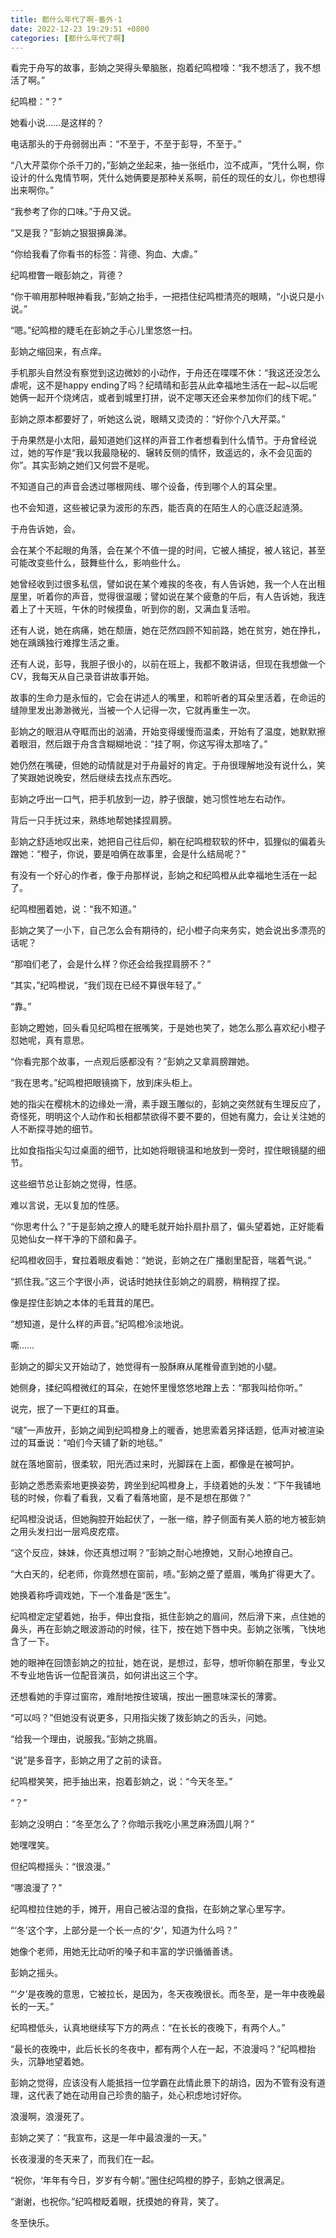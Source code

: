 ```yaml
---
title: 都什么年代了啊-番外·1
date: 2022-12-23 19:29:51 +0800
categories: [都什么年代了啊]
---
```


看完于舟写的故事，彭姠之哭得头晕脑胀，抱着纪鸣橙嚎：“我不想活了，我不想活了啊。”

纪鸣橙：“？”

她看小说……是这样的？

电话那头的于舟弱弱出声：“不至于，不至于彭导，不至于。”

“八大芹菜你个杀千刀的，”彭姠之坐起来，抽一张纸巾，泣不成声，“凭什么啊，你设计的什么鬼情节啊，凭什么她俩要是那种关系啊，前任的现任的女儿，你也想得出来啊你。”

“我参考了你的口味。”于舟又说。

“又是我？”彭姠之狠狠擤鼻涕。

“你给我看了你看书的标签：背德、狗血、大虐。”

纪鸣橙瞥一眼彭姠之，背德？

“你干嘛用那种眼神看我，”彭姠之抬手，一把捂住纪鸣橙清亮的眼睛，“小说只是小说。”

“嗯。”纪鸣橙的睫毛在彭姠之手心儿里悠悠一扫。

彭姠之缩回来，有点痒。

手机那头自然没有察觉到这边微妙的小动作，于舟还在喋喋不休：“我这还没怎么虐呢，这不是happy ending了吗？纪晴晴和彭芸从此幸福地生活在一起~以后呢她俩一起开个烧烤店，或者到城里打拼，说不定哪天还会来参加你们的线下呢。”

彭姠之原本都要好了，听她这么说，眼睛又烫烫的：“好你个八大芹菜。”

于舟果然是小太阳，最知道她们这样的声音工作者想看到什么情节。于舟曾经说过，她的写作是“我以我最隐秘的、辗转反侧的情怀，致遥远的，永不会见面的你”。其实彭姠之她们又何尝不是呢。

不知道自己的声音会透过哪根网线、哪个设备，传到哪个人的耳朵里。

也不会知道，这些被记录为波形的东西，能否真的在陌生人的心底泛起涟漪。

于舟告诉她，会。

会在某个不起眼的角落，会在某个不值一提的时间，它被人捕捉，被人铭记，甚至可能改变些什么，鼓舞些什么，影响些什么。

她曾经收到过很多私信，譬如说在某个难挨的冬夜，有人告诉她，我一个人在出租屋里，听着你的声音，觉得很温暖；譬如说在某个疲惫的午后，有人告诉她，我连着上了十天班，午休的时候摸鱼，听到你的剧，又满血复活啦。

还有人说，她在病痛，她在颓唐，她在茫然四顾不知前路，她在贫穷，她在挣扎，她在踽踽独行难撑生活之重。

还有人说，彭导，我胆子很小的，以前在班上，我都不敢讲话，但现在我想做一个CV，我每天从自己录音讲故事开始。

故事的生命力是永恒的，它会在讲述人的嘴里，和聆听者的耳朵里活着，在命运的缝隙里发出渺渺微光，当被一个人记得一次，它就再重生一次。

彭姠之的眼泪从夺眶而出的汹涌，开始变得缓慢而温柔，开始有了温度，她默默擦着眼泪，然后跟于舟含含糊糊地说：“挂了啊，你这写得太那啥了。”

她仍然在嘴硬，但她的动情就是对于舟最好的肯定。于舟很理解地没有说什么，笑了笑跟她说晚安，然后继续去找点东西吃。

彭姠之呼出一口气，把手机放到一边，脖子很酸，她习惯性地左右动作。

背后一只手抚过来，熟练地帮她揉捏肩膀。

彭姠之舒适地叹出来，她把自己往后仰，躺在纪鸣橙软软的怀中，狐狸似的偏着头蹭她：“橙子，你说，要是咱俩在故事里，会是什么结局呢？”

有没有一个好心的作者，像于舟那样说，彭姠之和纪鸣橙从此幸福地生活在一起了。

纪鸣橙圈着她，说：“我不知道。”

彭姠之笑了一小下，自己怎么会有期待的，纪小橙子向来务实，她会说出多漂亮的话呢？

“那咱们老了，会是什么样？你还会给我捏肩膀不？”

“其实，”纪鸣橙说，“我们现在已经不算很年轻了。”

“靠。”

彭姠之瞪她，回头看见纪鸣橙在抿嘴笑，于是她也笑了，她怎么那么喜欢纪小橙子怼她呢，真有意思。

“你看完那个故事，一点观后感都没有？”彭姠之又拿肩膀蹭她。

“我在思考。”纪鸣橙把眼镜摘下，放到床头柜上。

她的指尖在樱桃木的边缘处一滑，素手跟玉雕似的，彭姠之突然就有生理反应了，奇怪死，明明这个人动作和长相都禁欲得不要不要的，但她有魔力，会让关注她的人不断探寻她的细节。

比如食指指尖勾过桌面的细节，比如她将眼镜温和地放到一旁时，捏住眼镜腿的细节。

这些细节总让彭姠之觉得，性感。

难以言说，无以复加的性感。

“你思考什么？”于是彭姠之撩人的睫毛就开始扑扇扑扇了，偏头望着她，正好能看见她仙女一样干净的下颌和鼻子。

纪鸣橙收回手，耷拉着眼皮看她：“她说，彭姠之在广播剧里配音，喘着气说。”

“抓住我。”这三个字很小声，说话时她扶住彭姠之的肩膀，稍稍捏了捏。

像是捏住彭姠之本体的毛茸茸的尾巴。

“想知道，是什么样的声音。”纪鸣橙冷淡地说。

嘶……

彭姠之的脚尖又开始动了，她觉得有一股酥麻从尾椎骨直到她的小腿。

她侧身，揉纪鸣橙微红的耳朵，在她怀里慢悠悠地蹭上去：“那我叫给你听。”

说完，抿了一下更红的耳垂。

“啵”一声放开，彭姠之闻到纪鸣橙身上的暖香，她思索着另择话题，低声对被渲染过的耳垂说：“咱们今天铺了新的地毯。”

就在落地窗前，很柔软，阳光洒过来时，光脚踩在上面，都像是在被呵护。

彭姠之悉悉索索地更换姿势，跨坐到纪鸣橙身上，手绕着她的头发：“下午我铺地毯的时候，你看了看我，又看了看落地窗，是不是想在那做？”

纪鸣橙没说话，但她胸腔开始起伏了，一胀一缩，脖子侧面有美人筋的地方被彭姠之用头发扫出一层鸡皮疙瘩。

“这个反应，妹妹，你还真想过啊？”彭姠之耐心地撩她，又耐心地撩自己。

“大白天的，纪老师，你竟然想在窗前，啧。”彭姠之蹙了蹙眉，嘴角扩得更大了。

她换着称呼调戏她，下一个准备是“医生”。

纪鸣橙定定望着她，抬手，伸出食指，抵住彭姠之的眉间，然后滑下来，点住她的鼻头，再在彭姠之眼波游动的时候，往下，按在她下唇中央。彭姠之张嘴，飞快地含了一下。

她的眼神在回馈彭姠之的拉扯，她在说，是想过，彭导，想听你躺在那里，专业又不专业地告诉一位配音演员，如何讲出这三个字。

还想看她的手穿过窗帘，难耐地按住玻璃，按出一圈意味深长的薄雾。

“可以吗？”但她没有说更多，只用指尖拨了拨彭姠之的舌头，问她。

“给我一个理由，说服我。”彭姠之挑眉。

“说”是多音字，彭姠之用了之前的读音。

纪鸣橙笑笑，把手抽出来，抱着彭姠之，说：“今天冬至。”

“？”

彭姠之没明白：“冬至怎么了？你暗示我吃小黑芝麻汤圆儿啊？”

她嘿嘿笑。

但纪鸣橙摇头：“很浪漫。”

“哪浪漫了？”

纪鸣橙拉住她的手，摊开，用自己被沾湿的食指，在彭姠之掌心里写字。

“‘冬’这个字，上部分是一个长一点的‘夕’，知道为什么吗？”

她像个老师，用她无比动听的嗓子和丰富的学识循循善诱。

彭姠之摇头。

“‘夕’是夜晚的意思，它被拉长，是因为，冬天夜晚很长。而冬至，是一年中夜晚最长的一天。”

纪鸣橙低头，认真地继续写下方的两点：“在长长的夜晚下，有两个人。”

“最长的夜晚中，此后长长的冬夜中，都有两个人在一起，不浪漫吗？”纪鸣橙抬头，沉静地望着她。

彭姠之觉得，应该没有人能抵挡一位学霸在此情此景下的胡诌，因为不管有没有道理，这代表了她在动用自己珍贵的脑子，处心积虑地讨好你。

浪漫啊，浪漫死了。

彭姠之笑了：“我宣布，这是一年中最浪漫的一天。”

长夜漫漫的冬天来了，而我们在一起。

“祝你，‘年年有今日，岁岁有今朝’。”圈住纪鸣橙的脖子，彭姠之很满足。

“谢谢，也祝你。”纪鸣橙眨着眼，抚摸她的脊背，笑了。

冬至快乐。

